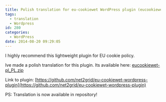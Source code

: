 ```yaml
---
title: Polish translation for eu-cookiewet WordPress plugin (eucookiewet-pl_PL)
tags:
  - translation
  - Wordpress
id: 280
categories:
  - WordPress
date: 2014-08-20 09:29:05
---
```


I highly recommend this lightweight plugin for EU cookie policy.
<!--more-->

Ive made a polish translation for this plugin. Its available here:
[eucookiewet-pl_PL.zip](http://fedojo.com/wp-content/uploads/2014/08/eucookiewet-pl_PL.zip)

Link to plugin: 
[https://github.com/net2grid/eu-cookiewet-wordpress-plugin](https://github.com/net2grid/eu-cookiewet-wordpress-plugin)

PS: Translation is now available in repository! 